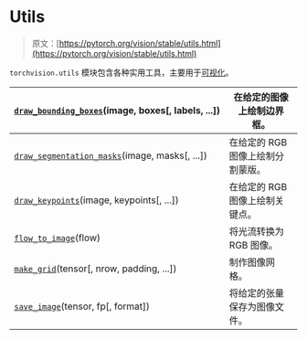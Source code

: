 # Utils

> 原文：[https://pytorch.org/vision/stable/utils.html](https://pytorch.org/vision/stable/utils.html)

`torchvision.utils` 模块包含各种实用工具，主要用于[可视化](auto_examples/others/plot_visualization_utils.html#sphx-glr-auto-examples-others-plot-visualization-utils-py)。

| [`draw_bounding_boxes`](generated/torchvision.utils.draw_bounding_boxes.html#torchvision.utils.draw_bounding_boxes "torchvision.utils.draw_bounding_boxes")(image, boxes[, labels, ...]) | 在给定的图像上绘制边界框。 |
| --- | --- |
| [`draw_segmentation_masks`](generated/torchvision.utils.draw_segmentation_masks.html#torchvision.utils.draw_segmentation_masks "torchvision.utils.draw_segmentation_masks")(image, masks[, ...]) | 在给定的 RGB 图像上绘制分割蒙版。 |
| [`draw_keypoints`](generated/torchvision.utils.draw_keypoints.html#torchvision.utils.draw_keypoints "torchvision.utils.draw_keypoints")(image, keypoints[, ...]) | 在给定的 RGB 图像上绘制关键点。 |
| [`flow_to_image`](generated/torchvision.utils.flow_to_image.html#torchvision.utils.flow_to_image "torchvision.utils.flow_to_image")(flow) | 将光流转换为 RGB 图像。 |
| [`make_grid`](generated/torchvision.utils.make_grid.html#torchvision.utils.make_grid "torchvision.utils.make_grid")(tensor[, nrow, padding, ...]) | 制作图像网格。 |
| [`save_image`](generated/torchvision.utils.save_image.html#torchvision.utils.save_image "torchvision.utils.save_image")(tensor, fp[, format]) | 将给定的张量保存为图像文件。 |
